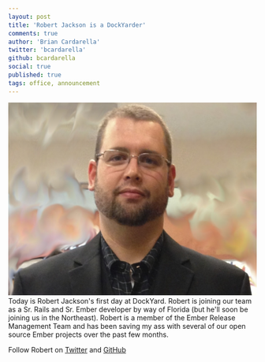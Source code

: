 ```yaml
---
layout: post
title: 'Robert Jackson is a DockYarder'
comments: true
author: 'Brian Cardarella'
twitter: 'bcardarella'
github: bcardarella
social: true
published: true
tags: office, announcement
---
```


![Robert Jackson](/images/rjackson.jpg)
Today is Robert Jackson's first day at DockYard. Robert is joining our
team as a Sr. Rails and Sr. Ember developer by way of Florida (but he'll
soon be joining us in the Northeast). Robert is a member of the Ember
Release Management Team and has been saving my ass with several of our
open source Ember projects over the past few months.

Follow Robert on [Twitter](http://twitter.com/rwjblue) and
[GitHub](https://github.com/rjackson)
